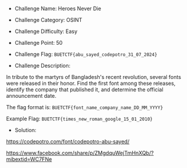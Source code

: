 - Challenge Name: Heroes Never Die
- Challenge Category: OSINT
- Challenge Difficulty: Easy
- Challenge Point: 50
- Challenge Flag:
  `BUETCTF{abu_sayed_codepotro_31_07_2024}`

- Challenge Description:

In tribute to the martyrs of Bangladesh's recent revolution, several fonts were released in their honor. Find the first font among these releases, identify the company that published it, and determine the official announcement date.

The flag format is:
`BUETCTF{font_name_company_name_DD_MM_YYYY}`

Example Flag:
`BUETCTF{times_new_roman_google_15_01_2010}`

- Solution:

https://codepotro.com/font/codepotro-abu-sayed/

https://www.facebook.com/share/p/ZMgdquWejTmHnXQb/?mibextid=WC7FNe
